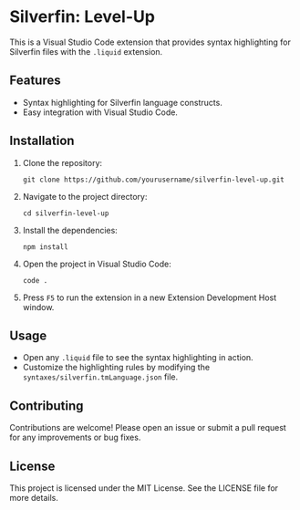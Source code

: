 # Silverfin: Level-Up

This is a Visual Studio Code extension that provides syntax highlighting for Silverfin files with the `.liquid` extension.

## Features

- Syntax highlighting for Silverfin language constructs.
- Easy integration with Visual Studio Code.

## Installation

1. Clone the repository:
   ```
   git clone https://github.com/yourusername/silverfin-level-up.git
   ```

2. Navigate to the project directory:
   ```
   cd silverfin-level-up
   ```

3. Install the dependencies:
   ```
   npm install
   ```

4. Open the project in Visual Studio Code:
   ```
   code .
   ```

5. Press `F5` to run the extension in a new Extension Development Host window.

## Usage

- Open any `.liquid` file to see the syntax highlighting in action.
- Customize the highlighting rules by modifying the `syntaxes/silverfin.tmLanguage.json` file.

## Contributing

Contributions are welcome! Please open an issue or submit a pull request for any improvements or bug fixes.

## License

This project is licensed under the MIT License. See the LICENSE file for more details.